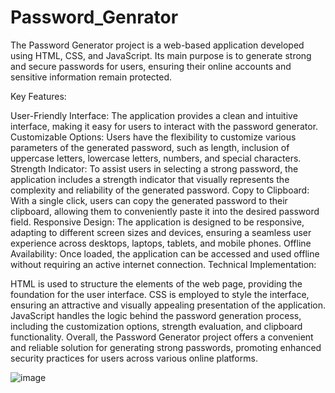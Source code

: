 # Password_Genrator

The Password Generator project is a web-based application developed using HTML, CSS, and JavaScript. Its main purpose is to generate strong and secure passwords for users, ensuring their online accounts and sensitive information remain protected.

Key Features:

User-Friendly Interface: The application provides a clean and intuitive interface, making it easy for users to interact with the password generator.
Customizable Options: Users have the flexibility to customize various parameters of the generated password, such as length, inclusion of uppercase letters, lowercase letters, numbers, and special characters.
Strength Indicator: To assist users in selecting a strong password, the application includes a strength indicator that visually represents the complexity and reliability of the generated password.
Copy to Clipboard: With a single click, users can copy the generated password to their clipboard, allowing them to conveniently paste it into the desired password field.
Responsive Design: The application is designed to be responsive, adapting to different screen sizes and devices, ensuring a seamless user experience across desktops, laptops, tablets, and mobile phones.
Offline Availability: Once loaded, the application can be accessed and used offline without requiring an active internet connection.
Technical Implementation:

HTML is used to structure the elements of the web page, providing the foundation for the user interface.
CSS is employed to style the interface, ensuring an attractive and visually appealing presentation of the application.
JavaScript handles the logic behind the password generation process, including the customization options, strength evaluation, and clipboard functionality.
Overall, the Password Generator project offers a convenient and reliable solution for generating strong passwords, promoting enhanced security practices for users across various online platforms.



![image](https://github.com/rashup198/Password_Genrator/assets/88549100/26f3d24e-601c-45b4-b785-7a279e1f7e8a)
